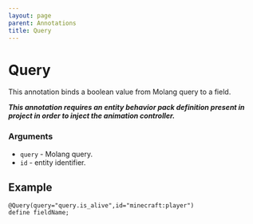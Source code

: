 ```yaml
---
layout: page
parent: Annotations
title: Query
---
```


# Query

This annotation binds a boolean value from Molang query to a field. 

***This annotation requires an entity behavior pack definition present in project in order to inject the animation controller.***

### Arguments

* `query` - Molang query.
* `id` - entity identifier.

## Example

```
@Query(query="query.is_alive",id="minecraft:player")
define fieldName;
```